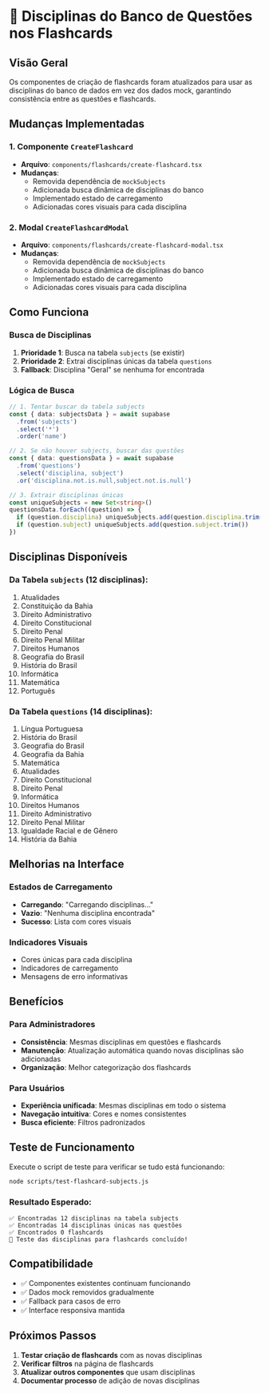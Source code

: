 # 🎯 Disciplinas do Banco de Questões nos Flashcards

## Visão Geral

Os componentes de criação de flashcards foram atualizados para usar as disciplinas do banco de dados em vez dos dados mock, garantindo consistência entre as questões e flashcards.

## Mudanças Implementadas

### 1. Componente `CreateFlashcard`
- **Arquivo**: `components/flashcards/create-flashcard.tsx`
- **Mudanças**:
  - Removida dependência de `mockSubjects`
  - Adicionada busca dinâmica de disciplinas do banco
  - Implementado estado de carregamento
  - Adicionadas cores visuais para cada disciplina

### 2. Modal `CreateFlashcardModal`
- **Arquivo**: `components/flashcards/create-flashcard-modal.tsx`
- **Mudanças**:
  - Removida dependência de `mockSubjects`
  - Adicionada busca dinâmica de disciplinas do banco
  - Implementado estado de carregamento
  - Adicionadas cores visuais para cada disciplina

## Como Funciona

### Busca de Disciplinas
1. **Prioridade 1**: Busca na tabela `subjects` (se existir)
2. **Prioridade 2**: Extrai disciplinas únicas da tabela `questions`
3. **Fallback**: Disciplina "Geral" se nenhuma for encontrada

### Lógica de Busca
```typescript
// 1. Tentar buscar da tabela subjects
const { data: subjectsData } = await supabase
  .from('subjects')
  .select('*')
  .order('name')

// 2. Se não houver subjects, buscar das questões
const { data: questionsData } = await supabase
  .from('questions')
  .select('disciplina, subject')
  .or('disciplina.not.is.null,subject.not.is.null')

// 3. Extrair disciplinas únicas
const uniqueSubjects = new Set<string>()
questionsData.forEach((question) => {
  if (question.disciplina) uniqueSubjects.add(question.disciplina.trim())
  if (question.subject) uniqueSubjects.add(question.subject.trim())
})
```

## Disciplinas Disponíveis

### Da Tabela `subjects` (12 disciplinas):
1. Atualidades
2. Constituição da Bahia
3. Direito Administrativo
4. Direito Constitucional
5. Direito Penal
6. Direito Penal Militar
7. Direitos Humanos
8. Geografia do Brasil
9. História do Brasil
10. Informática
11. Matemática
12. Português

### Da Tabela `questions` (14 disciplinas):
1. Língua Portuguesa
2. História do Brasil
3. Geografia do Brasil
4. Geografia da Bahia
5. Matemática
6. Atualidades
7. Direito Constitucional
8. Direito Penal
9. Informática
10. Direitos Humanos
11. Direito Administrativo
12. Direito Penal Militar
13. Igualdade Racial e de Gênero
14. História da Bahia

## Melhorias na Interface

### Estados de Carregamento
- **Carregando**: "Carregando disciplinas..."
- **Vazio**: "Nenhuma disciplina encontrada"
- **Sucesso**: Lista com cores visuais

### Indicadores Visuais
- Cores únicas para cada disciplina
- Indicadores de carregamento
- Mensagens de erro informativas

## Benefícios

### Para Administradores
- **Consistência**: Mesmas disciplinas em questões e flashcards
- **Manutenção**: Atualização automática quando novas disciplinas são adicionadas
- **Organização**: Melhor categorização dos flashcards

### Para Usuários
- **Experiência unificada**: Mesmas disciplinas em todo o sistema
- **Navegação intuitiva**: Cores e nomes consistentes
- **Busca eficiente**: Filtros padronizados

## Teste de Funcionamento

Execute o script de teste para verificar se tudo está funcionando:

```bash
node scripts/test-flashcard-subjects.js
```

### Resultado Esperado:
```
✅ Encontradas 12 disciplinas na tabela subjects
✅ Encontradas 14 disciplinas únicas nas questões
✅ Encontrados 0 flashcards
🎉 Teste das disciplinas para flashcards concluído!
```

## Compatibilidade

- ✅ Componentes existentes continuam funcionando
- ✅ Dados mock removidos gradualmente
- ✅ Fallback para casos de erro
- ✅ Interface responsiva mantida

## Próximos Passos

1. **Testar criação de flashcards** com as novas disciplinas
2. **Verificar filtros** na página de flashcards
3. **Atualizar outros componentes** que usam disciplinas
4. **Documentar processo** de adição de novas disciplinas




